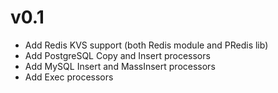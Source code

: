 # v0.1

 * Add Redis KVS support (both Redis module and PRedis lib)
 * Add PostgreSQL Copy and Insert processors
 * Add MySQL Insert and MassInsert processors
 * Add Exec processors
